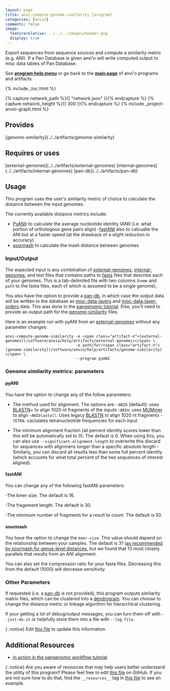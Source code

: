 ```yaml
---
layout: page
title: anvi-compute-genome-similarity [program]
categories: [anvio]
comments: false
image:
  featurerelative: ../../../images/header.png
  display: true
---
```


Export sequences from sequence sources and compute a similarity metric (e.g. ANI). If a Pan Database is given anvi&#39;o will write computed output to misc data tables of Pan Database.

See **[program help menu](../../../vignette#anvi-compute-genome-similarity)** or go back to the **[main page](../../)** of anvi'o programs and artifacts.


{% include _toc.html %}
<div id="svg" class="subnetwork"></div>
{% capture network_path %}{{ "network.json" }}{% endcapture %}
{% capture network_height %}{{ 300 }}{% endcapture %}
{% include _project-anvio-graph.html %}


## Provides

<p style="text-align: left" markdown="1"><span class="artifact-p">[genome-similarity](../../artifacts/genome-similarity)</span></p>

## Requires or uses

<p style="text-align: left" markdown="1"><span class="artifact-r">[external-genomes](../../artifacts/external-genomes)</span> <span class="artifact-r">[internal-genomes](../../artifacts/internal-genomes)</span> <span class="artifact-r">[pan-db](../../artifacts/pan-db)</span></p>

## Usage


This program uses the user's similarity metric of choice to calculate the distance between the input genomes. 

The currently available distance metrics include: 
- [PyANI](https://github.com/widdowquinn/pyani)) to calculate the average nucleotide identity (ANI) (i.e. what portion of orthologous gene pairs align)
-[fastANI](https://github.com/ParBLiSS/FastANI) also to calcualte the ANI but at a faster speed (at the drawback of a slight reduction in accuracy)
- [sourmash](https://sourmash.readthedocs.io/en/latest/) to calculate the mash distance between genomes

### Input/Output 

The expected input is any combination of <span class="artifact-n">[external-genomes](/software/anvio/help/artifacts/external-genomes)</span>, <span class="artifact-n">[internal-genomes](/software/anvio/help/artifacts/internal-genomes)</span>, and text files that contains paths to <span class="artifact-n">[fasta](/software/anvio/help/artifacts/fasta)</span> files that describe each of your genomes. This is a tab-delimited file with two columns (`name` and `path` to the fasta files, each of which is assumed to be a single genome),

You also have the option to provide a <span class="artifact-n">[pan-db](/software/anvio/help/artifacts/pan-db)</span>, in which case the output data will be written to the database as <span class="artifact-n">[misc-data-layers](/software/anvio/help/artifacts/misc-data-layers)</span> and <span class="artifact-n">[misc-data-layer-orders](/software/anvio/help/artifacts/misc-data-layer-orders)</span> data. This was done in the [pangenomic tutorial](http://merenlab.org/2016/11/08/pangenomics-v2/#computing-the-average-nucleotide-identity-for-genomes-and-other-genome-similarity-metrics-too). Else, you'll need to provide an output path for the <span class="artifact-n">[genome-similarity](/software/anvio/help/artifacts/genome-similarity)</span> files. 

Here is an example run with pyANI from an <span class="artifact-n">[external-genomes](/software/anvio/help/artifacts/external-genomes)</span> without any parameter changes:

    anvi-compute-genome-similarity -e <span class="artifact-n">[external-genomes](/software/anvio/help/artifacts/external-genomes)</span> \
                                   -o path/for/<span class="artifact-n">[genome-similarity](/software/anvio/help/artifacts/genome-similarity)</span> \ 
                                   --program pyANI

### Genome similarity metrics: parameters

#### pyANI

You have the option to change any of the follow parameters:

- The method used for alignment. The options are:
    -`ANIb` (default): uses [BLASTN](https://blast.ncbi.nlm.nih.gov/Blast.cgi?PROGRAM=blastn&PAGE_TYPE=BlastSearch&LINK_LOC=blasthome)+ to align 1020 nt fragments of the inputs
    -`ANIm`: uses [MUMmer](http://mummer.sourceforge.net/) to align
    -`ANIblastall`: Uses legacy [BLASTN](https://blast.ncbi.nlm.nih.gov/Blast.cgi?PROGRAM=blastn&PAGE_TYPE=BlastSearch&LINK_LOC=blasthome) to align 1020 nt fragments 
    -`TETRA`: caclulates tetranucleotide frequencies for each input 
    
- The minimum alignment fraction (all percent identity scores lower than this will be automatically set to 0). The default is 0. When using this, you can also use `--significant-alignment-length` to overwrite this discard for sequences with alignmens longer than a specific absolute length 
-Similarly, you can discard all results less than some full percent identity (which accounts for what total percent of the two sequences of interest aligned). 

#### fastANI

You can change any of the following fastANI parameters:

-The kmer size. The default is 16.     

-The fragement length. The default is 30. 

-The minimum number of fragments for a result to count. The default is 50. 

#### sourmash

You have the option to change the `kmer-size`. This value should depend on the relationship between your samples. The default is 31 ([as recommended by sourmash for genus-level distances](https://sourmash.readthedocs.io/en/latest/using-sourmash-a-guide.html), but we found that 13 most closely parallels that results from an ANI alignment. 

You can also set the compression ratio for your fasta files. Decreasing this from the default (1000) will decrease sensitivity. 

### Other Parameters

If requested (i.e. a <span class="artifact-n">[pan-db](/software/anvio/help/artifacts/pan-db)</span> is not provided), this program outputs similarity matrix files, which can be clustered into a <span class="artifact-n">[dendrogram](/software/anvio/help/artifacts/dendrogram)</span>. You can choose to change the distance metric or linkage algorithm for hierarchical clustering. 

If your getting a lot of debug/output messages, you can turn them off with `--just-do-it` or helpfully store them into a file with `--log-file`. 



{:.notice}
Edit [this file](https://github.com/merenlab/anvio/tree/master/anvio/docs/programs/anvi-compute-genome-similarity.md) to update this information.


## Additional Resources


* [In action in the pangenomic workflow tutorial](http://merenlab.org/2016/11/08/pangenomics-v2/#computing-the-average-nucleotide-identity-for-genomes-and-other-genome-similarity-metrics-too)


{:.notice}
Are you aware of resources that may help users better understand the utility of this program? Please feel free to edit [this file](https://github.com/merenlab/anvio/tree/master/bin/anvi-compute-genome-similarity) on GitHub. If you are not sure how to do that, find the `__resources__` tag in [this file](https://github.com/merenlab/anvio/blob/master/bin/anvi-interactive) to see an example.
